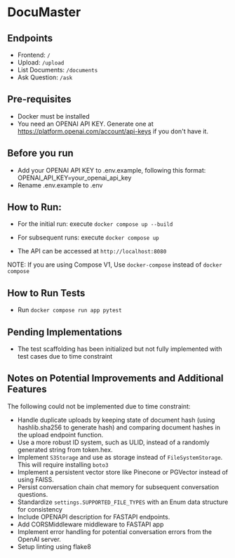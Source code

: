 # DocuMaster

## Endpoints
- Frontend: `/`
- Upload: `/upload`
- List Documents: `/documents`
- Ask Question: `/ask`


## Pre-requisites
- Docker must be installed
- You need an OPENAI API KEY. Generate one at https://platform.openai.com/account/api-keys if you don't have it.

## Before you run
- Add your OPENAI API KEY to .env.example, following this format: OPENAI_API_KEY=your_openai_api_key
- Rename .env.example to .env

## How to Run:
- For the initial run: execute `docker compose up --build`
- For subsequent runs: execute `docker compose up`

- The API can be accessed at `http://localhost:8080`

NOTE: If you are using Compose V1, Use `docker-compose` instead of `docker compose`


## How to Run Tests
- Run `docker compose run app pytest`

## Pending Implementations
- The test scaffolding has been initialized but not fully implemented with test cases due to time constraint

## Notes on Potential Improvements and Additional Features
The following could not be implemented due to time constraint:

- Handle duplicate uploads by keeping state of document hash (using hashlib.sha256 to generate hash) and comparing document hashes in the upload endpoint function.
- Use a more robust ID system, such as ULID, instead of a randomly generated string from token.hex.
- Implement `S3Storage` and use as storage instead of `FileSystemStorage`. This will require installing `boto3`
- Implement a persistent vector store like Pinecone or PGVector instead of using FAISS.
- Persist conversation chain chat memory for subsequent conversation questions.
- Standardize `settings.SUPPORTED_FILE_TYPES` with an Enum data structure for consistency
- Include OPENAPI description for FASTAPI endpoints.
- Add CORSMiddleware middleware to FASTAPI app
- Implement error handling for potential conversation errors from the OpenAI server.
- Setup linting using flake8
